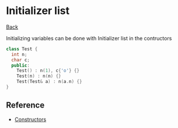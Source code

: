 # Initializer list

[Back](../../index.md#cpp)

Initializing variables can be done with Initializer list in the contructors

```cpp
class Test {
  int n;
  char c;
  public:
    Test() : n(1), c{'o'} {}
    Test(n) : n(n) {}
    Test(Test& a) : n(a.n) {}
}
```

## Reference

- [Constructors](https://en.cppreference.com/w/cpp/language/constructor)

